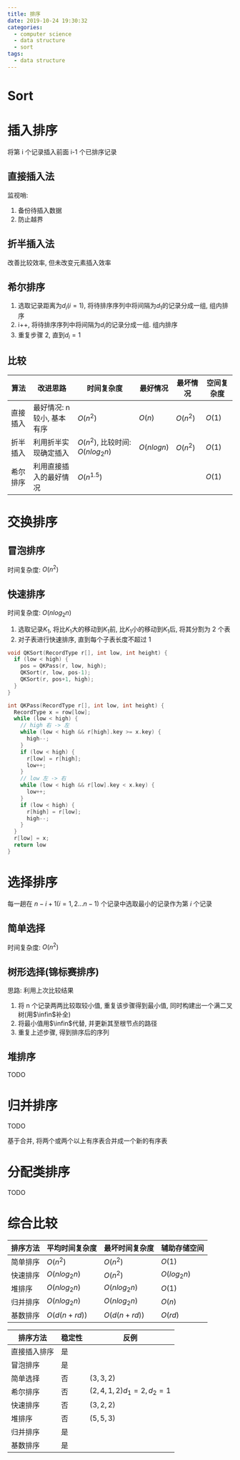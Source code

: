 ```yaml
---
title: 排序
date: 2019-10-24 19:30:32
categories:
  - computer science
  - data structure
  - sort
tags: 
  - data structure
---
```


# Sort

# 插入排序

将第 i 个记录插入前面 i-1 个已排序记录

## 直接插入法

监视哨:

1. 备份待插入数据
2. 防止越界

## 折半插入法

改善比较效率, 但未改变元素插入效率

## 希尔排序

1. 选取记录距离为$d_i(i=1)$, 将待排序序列中将间隔为$d_1$的记录分成一组, 组内排序
2. i++, 将待排序序列中将间隔为$d_i$的记录分成一组. 组内排序
3. 重复步骤 2, 直到$d_i=1$

## 比较

| 算法     | 改进思路                   | 时间复杂度                       | 最好情况   | 最坏情况 | 空间复杂度 |
| -------- | -------------------------- | -------------------------------- | ---------- | -------- | ---------- |
| 直接插入 | 最好情况: n 较小, 基本有序 | $O(n^2)$                         | $O(n)$     | $O(n^2)$ | $O(1)$     |
| 折半插入 | 利用折半实现确定插入       | $O(n^2)$, 比较时间: $O(nlog_2n)$ | $O(nlogn)$ | $O(n^2)$ | $O(1)$     |
| 希尔排序 | 利用直接插入的最好情况     | $O(n^{1.5})$                     |            |          | $O(1)$     |

# 交换排序

## 冒泡排序

时间复杂度: $O(n^2)$

## 快速排序

时间复杂度: $O(nlog_2n)$

1. 选取记录$K_1$, 将比$K_1$大的移动到$K_1$前, 比$K_1$小的移动到$K_1$后, 将其分割为 2 个表
2. 对子表进行快速排序, 直到每个子表长度不超过 1

```C
void QKSort(RecordType r[], int low, int height) {
  if (low < high) {
    pos = QKPass(r, low, high);
    QKSort(r, low, pos-1);
    QKSort(r, pos+1, high);
  }
}

int QKPass(RecordType r[], int low, int height) {
  RecordType x = row[low];
  while (low < high) {
    // high 右 -> 左
    while (low < high && r[high].key >= x.key) {
      high--;
    }
    if (low < high) {
      r[low] = r[high];
      low++;
    }
    // low 左 -> 右
    while (low < high && r[low].key < x.key) {
      low++;
    }
    if (low < high) {
      r[high] = r[low];
      high--;
    }
  }
  r[low] = x;
  return low
}
```

# 选择排序

每一趟在 $n-i+1(i=1,2...n-1)$ 个记录中选取最小的记录作为第 $i$ 个记录

## 简单选择

时间复杂度: $O(n^2)$

## 树形选择(锦标赛排序)

思路: 利用上次比较结果

1. 将 n 个记录两两比较取较小值, 重复该步骤得到最小值, 同时构建出一个满二叉树(用$\infin$补全)
2. 将最小值用$\infin$代替, 并更新其至根节点的路径
3. 重复上述步骤, 得到排序后的序列

## 堆排序

TODO

# 归并排序

TODO

基于合并, 将两个或两个以上有序表合并成一个新的有序表

# 分配类排序

TODO

# 综合比较

| 排序方法 | 平均时间复杂度 | 最坏时间复杂度 | 辅助存储空间 |
| -------- | -------------- | -------------- | ------------ |
| 简单排序 | $O(n^2)$       | $O(n^2)$       | $O(1)$       |
| 快速排序 | $O(nlog_2n)$   | $O(n^2)$       | $O(log_2n)$  |
| 堆排序   | $O(nlog_2n)$   | $O(nlog_2n)$   | $O(1)$       |
| 归并排序 | $O(nlog_2n)$   | $O(nlog_2n)$   | $O(n)$       |
| 基数排序 | $O(d(n+rd))$   | $O(d(n+rd))$   | $O(rd)$      |

| 排序方法     | 稳定性 | 反例                    |
| ------------ | ------ | ----------------------- |
| 直接插入排序 | 是     |
| 冒泡排序     | 是     |
| 简单选择     | 否     | $(3,3,2)$               |
| 希尔排序     | 否     | $(2,4,1,2)d_1=2, d_2=1$ |
| 快速排序     | 否     | $(3,2,2)$               |
| 堆排序       | 否     | $(5,5,3)$               |
| 归并排序     | 是     |
| 基数排序     | 是     |
